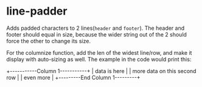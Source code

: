 # line-padder
Adds padded characters to 2 lines(`header` and `footer`).
The header and footer should equal in size, because the wider string out of the 2 should force the other to change its size.

For the columnize function, add the len of the widest line/row, and make it display with auto-sizing as well.
The example in the code would print this:

+-----------Column 1-----------+
| data is here                 |
| more data on this second row |
| even more                    |
+---------End Column 1---------+
